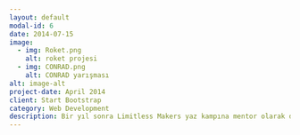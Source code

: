 ```yaml
---
layout: default
modal-id: 6
date: 2014-07-15
image:
  - img: Roket.png
    alt: roket projesi
  - img: CONRAD.png
    alt: CONRAD yarışması
alt: image-alt
project-date: April 2014
client: Start Bootstrap
category: Web Development
description: Bir yıl sonra Limitless Makers yaz kampına mentor olarak davet edildim. Projelerinde çalışan öğrencilere eğitim ve mentorluk verdim.
---
```

